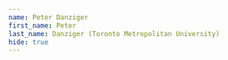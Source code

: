 ```yaml
--- 
name: Peter Danziger  
first_name: Peter 
last_name: Danziger (Toronto Metropolitan University) 
hide: true 
--- 
```

 
 